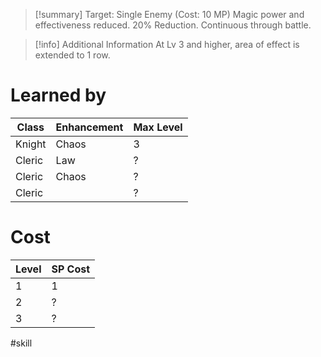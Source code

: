 >[!summary]
>Target: Single Enemy (Cost: 10 MP)
>Magic power and effectiveness reduced.
>20% Reduction.
>Continuous through battle.

>[!info] Additional Information
>At Lv 3 and higher, area of effect is extended to 1 row.

# Learned by
| Class  | Enhancement | Max Level |
| ------ | ----------- | --------- |
| Knight | Chaos       | 3         |
| Cleric | Law         | ?         |
| Cleric | Chaos       | ?         |
| Cleric |             | ?         |
# Cost
| Level | SP Cost |
| ----- | ------- |
| 1     | 1       |
| 2     | ?       |
| 3     | ?       |

#skill 